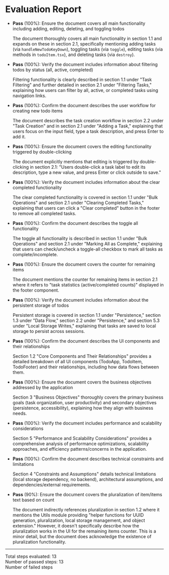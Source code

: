 # Evaluation Report

- **Pass** (100%): Ensure the document covers all main functionality including adding, editing, deleting, and toggling todos
  
  The document thoroughly covers all main functionality in section 1.1 and expands on these in section 2.1, specifically mentioning adding tasks (via `handleNewTodoKeyDown`), toggling tasks (via `toggle`), editing tasks (via methods in `todoItem.tsx`), and deleting tasks (via `destroy`).

- **Pass** (100%): Verify the document includes information about filtering todos by status (all, active, completed)
  
  Filtering functionality is clearly described in section 1.1 under "Task Filtering" and further detailed in section 2.1 under "Filtering Tasks," explaining how users can filter by all, active, or completed tasks using navigation links.

- **Pass** (100%): Confirm the document describes the user workflow for creating new todo items
  
  The document describes the task creation workflow in section 2.2 under "Task Creation" and in section 2.1 under "Adding a Task," explaining that users focus on the input field, type a task description, and press Enter to add it.

- **Pass** (100%): Ensure the document covers the editing functionality triggered by double-clicking
  
  The document explicitly mentions that editing is triggered by double-clicking in section 2.1: "Users double-click a task label to edit its description, type a new value, and press Enter or click outside to save."

- **Pass** (100%): Verify the document includes information about the clear completed functionality
  
  The clear completed functionality is covered in section 1.1 under "Bulk Operations" and section 2.1 under "Clearing Completed Tasks," explaining that users can click a "Clear completed" button in the footer to remove all completed tasks.

- **Pass** (100%): Confirm the document describes the toggle all functionality
  
  The toggle all functionality is described in section 1.1 under "Bulk Operations" and section 2.1 under "Marking All as Complete," explaining that users can check/uncheck a toggle-all checkbox to mark all tasks as complete/incomplete.

- **Pass** (100%): Ensure the document covers the counter for remaining items
  
  The document mentions the counter for remaining items in section 2.1 where it refers to "task statistics (active/completed counts)" displayed in the footer component.

- **Pass** (100%): Verify the document includes information about the persistent storage of todos
  
  Persistent storage is covered in section 1.1 under "Persistence," section 1.3 under "Data Flow," section 2.2 under "Persistence," and section 5.3 under "Local Storage Writes," explaining that tasks are saved to local storage to persist across sessions.

- **Pass** (100%): Confirm the document describes the UI components and their relationships
  
  Section 1.2 "Core Components and Their Relationships" provides a detailed breakdown of all UI components (TodoApp, TodoItem, TodoFooter) and their relationships, including how data flows between them.

- **Pass** (100%): Ensure the document covers the business objectives addressed by the application
  
  Section 3 "Business Objectives" thoroughly covers the primary business goals (task organization, user productivity) and secondary objectives (persistence, accessibility), explaining how they align with business needs.

- **Pass** (100%): Verify the document includes performance and scalability considerations
  
  Section 5 "Performance and Scalability Considerations" provides a comprehensive analysis of performance optimizations, scalability approaches, and efficiency patterns/concerns in the application.

- **Pass** (100%): Confirm the document describes technical constraints and limitations
  
  Section 4 "Constraints and Assumptions" details technical limitations (local storage dependency, no backend), architectural assumptions, and dependencies/external requirements.

- **Pass** (90%): Ensure the document covers the pluralization of item/items text based on count
  
  The document indirectly references pluralization in section 1.2 where it mentions the Utils module providing "helper functions for UUID generation, pluralization, local storage management, and object extension." However, it doesn't specifically describe how the pluralization works in the UI for the remaining items counter. This is a minor detail, but the document does acknowledge the existence of pluralization functionality.

---

Total steps evaluated: 13  
Number of passed steps: 13  
Number of failed steps